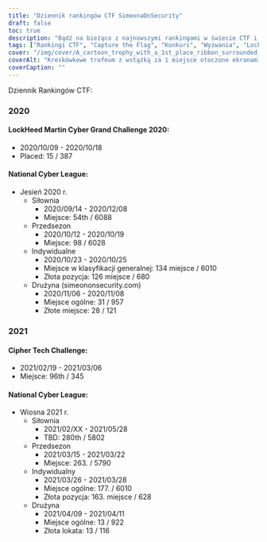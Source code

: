 ```yaml
---
title: "Dziennik rankingów CTF SimeonaOnSecurity"
draft: false
toc: true
description: "Bądź na bieżąco z najnowszymi rankingami w świecie CTF i wyzwań dzięki SimeonOnSecurity's CTF Rankings Log."
tags: ["Rankingi CTF", "Capture the Flag", "Konkurs", "Wyzwania", "LockHeed Martin Cyber Grand Challenge", "Krajowa Liga Cyberprzestępczości", "Cipher Tech Challenge", "Wydajność", "Umieszczenie", "Zespół", "Indywidualnie", "2020", "2021", "Cybersecurity", "Cyberobrona", "Wydarzenia CTF", "Konkursy hakerskie", "Bezpieczeństwo informacji", "Badania nad bezpieczeństwem"]
cover: "/img/cover/A_cartoon_trophy_with_a_1st_place_ribbon_surrounded_by_comp.png"
coverAlt: "Kreskówkowe trofeum z wstążką za 1 miejsce otoczone ekranami komputerów i symbolami cyberbezpieczeństwa, takimi jak kłódka, tarcza oraz symbole zamka i klucza."
coverCaption: ""
---
```

 Dziennik Rankingów CTF:
### 2020
#### LockHeed Martin Cyber Grand Challenge 2020:
- 2020/10/09 - 2020/10/18
- Placed: 15 / 387
#### National Cyber League:
- Jesień 2020 r.
	- Siłownia
		- 2020/09/14 - 2020/12/08
		- Miejsce: 54th / 6088
	- Przedsezon
		- 2020/10/12 - 2020/10/19
		- Miejsce: 98 / 6028
	- Indywidualne
		- 2020/10/23 - 2020/10/25
		- Miejsce w klasyfikacji generalnej: 134 miejsce / 6010
		- Złota pozycja: 126 miejsce / 680
	- Drużyna (simeononsecurity.com)
		- 2020/11/06 - 2020/11/08
		- Miejsce ogólne: 31 / 957
		- Złote miejsce: 28 / 121
### 2021
#### Cipher Tech Challenge:
- 2021/02/19 - 2021/03/06
- Miejsce: 96th / 345
#### National Cyber League:
- Wiosna 2021 r.
	- Siłownia
		- 2021/02/XX - 2021/05/28
		- TBD: 280th / 5802
	- Przedsezon
		- 2021/03/15 - 2021/03/22
		- Miejsce: 263. / 5790
	- Indywidualny
		- 2021/03/26 - 2021/03/28
		- Miejsce ogólne: 177. / 6010
		- Złota pozycja: 163. miejsce / 628
	- Drużyna
		- 2021/04/09 - 2021/04/11
		- Miejsce ogólne: 13 / 922
		- Złota lokata: 13 / 116
